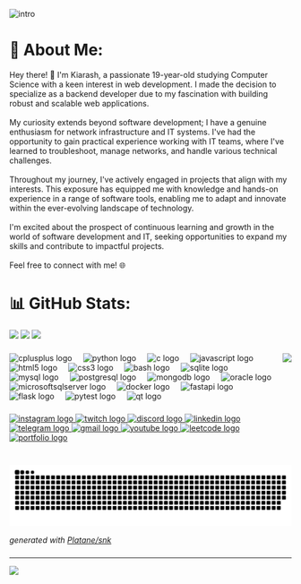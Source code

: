![intro](https://github.com/user-attachments/assets/014cbd2d-cfdd-448e-b7f8-73fc55cef274)

# 💫 About Me:
Hey there! 👋 I'm Kiarash, a passionate 19-year-old studying Computer Science with a keen interest in web development. I made the decision to specialize as a backend developer due to my fascination with building robust and scalable web applications.<br><br>My curiosity extends beyond software development; I have a genuine enthusiasm for network infrastructure and IT systems. I've had the opportunity to gain practical experience working with IT teams, where I've learned to troubleshoot, manage networks, and handle various technical challenges.<br><br>Throughout my journey, I've actively engaged in projects that align with my interests. This exposure has equipped me with knowledge and hands-on experience in a range of software tools, enabling me to adapt and innovate within the ever-evolving landscape of technology.<br><br>I'm excited about the prospect of continuous learning and growth in the world of software development and IT, seeking opportunities to expand my skills and contribute to impactful projects.<br><br>Feel free to connect with me! 🌐

###

# 📊 GitHub Stats:
![](https://github-readme-stats.vercel.app/api?username=Ghosts6&theme=tokyonight&hide_border=true&include_all_commits=true&count_private=false)
![](https://github-readme-streak-stats.herokuapp.com/?user=Ghosts6&theme=tokyonight&hide_border=true)
![](https://github-readme-stats.vercel.app/api/top-langs/?username=Ghosts6&theme=tokyonight&hide_border=true&include_all_commits=true&count_private=false&layout=compact)

###

<img align="right" height="150" src="https://encrypted-tbn0.gstatic.com/images?q=tbn:ANd9GcSxMrZ0pXUhKuGS899TJUShzDqEiirmlRmrxA&usqp=CAU"  />

###

<div align="left">
  <img src="https://cdn.jsdelivr.net/gh/devicons/devicon/icons/cplusplus/cplusplus-original.svg" height="30" alt="cplusplus logo"  />
  <img width="12" />
  <img src="https://cdn.jsdelivr.net/gh/devicons/devicon/icons/python/python-original.svg" height="30" alt="python logo"  />
  <img width="12" />
  <img src="https://cdn.jsdelivr.net/gh/devicons/devicon/icons/c/c-original.svg" height="30" alt="c logo"  />
  <img width="12" />
  <img src="https://cdn.jsdelivr.net/gh/devicons/devicon/icons/javascript/javascript-original.svg" height="30" alt="javascript logo"  />
  <img width="12" />
  <img src="https://cdn.jsdelivr.net/gh/devicons/devicon/icons/html5/html5-original.svg" height="30" alt="html5 logo"  />
  <img width="12" />
  <img src="https://cdn.jsdelivr.net/gh/devicons/devicon/icons/css3/css3-original.svg" height="30" alt="css3 logo"  />
  <img width="12" />
  <img src="https://cdn.jsdelivr.net/gh/devicons/devicon/icons/bash/bash-original.svg" height="30" alt="bash logo"  />
  <img width="12" />
  <img src="https://cdn.jsdelivr.net/gh/devicons/devicon/icons/sqlite/sqlite-original.svg" height="30" alt="sqlite logo"  />
  <img width="12" />
  <img src="https://cdn.jsdelivr.net/gh/devicons/devicon/icons/mysql/mysql-original.svg" height="30" alt="mysql logo"  />
  <img width="12" />
  <img src="https://cdn.jsdelivr.net/gh/devicons/devicon/icons/postgresql/postgresql-original.svg" height="30" alt="postgresql logo"  />
  <img width="12" />
  <img src="https://cdn.jsdelivr.net/gh/devicons/devicon/icons/mongodb/mongodb-original.svg" height="30" alt="mongodb logo"  />
  <img width="12" />
  <img src="https://cdn.jsdelivr.net/gh/devicons/devicon/icons/oracle/oracle-original.svg" height="30" alt="oracle logo"  />
  <img width="12" />
  <img src="https://cdn.jsdelivr.net/gh/devicons/devicon/icons/microsoftsqlserver/microsoftsqlserver-plain.svg" height="30" alt="microsoftsqlserver logo"  />
  <img width="12" />
  <img src="https://cdn.jsdelivr.net/gh/devicons/devicon/icons/docker/docker-original.svg" height="30" alt="docker logo"  />
  <img width="12" />
  <img src="https://cdn.jsdelivr.net/gh/devicons/devicon/icons/fastapi/fastapi-original.svg" height="30" alt="fastapi logo"  />
  <img width="12" />
  <img src="https://cdn.jsdelivr.net/gh/devicons/devicon/icons/flask/flask-original.svg" height="30" alt="flask logo"  />
  <img width="12" />
  <img src="https://cdn.jsdelivr.net/gh/devicons/devicon/icons/pytest/pytest-original.svg" height="30" alt="pytest logo"  />
  <img width="12" />
  <img src="https://cdn.jsdelivr.net/gh/devicons/devicon/icons/qt/qt-original.svg" height="30" alt="qt logo"  />
</div>

###

<div align="left">
  <a href="https://instagram.com/kiarash82.42?utm_source=qr&igshid=ZDc4ODBmNjlmNQ%3D%3D" target="_blank">
    <img src="https://img.shields.io/static/v1?message=Instagram&logo=instagram&label=&color=E4405F&logoColor=white&labelColor=&style=for-the-badge" height="35" alt="instagram logo"  />
  </a>
  <a href="https://twitch.tv/MKGHOSTK" target="_blank">
    <img src="https://img.shields.io/static/v1?message=Twitch&logo=twitch&label=&color=9146FF&logoColor=white&labelColor=&style=for-the-badge" height="35" alt="twitch logo"  />
  </a>
  <a href="https://discord.gg/ghost.rs6#9681" target="_blank">
    <img src="https://img.shields.io/static/v1?message=Discord&logo=discord&label=&color=7289DA&logoColor=white&labelColor=&style=for-the-badge" height="35" alt="discord logo"  />
  </a>
  <a href="https://linkedin.com/in/kiarashbashokian" target="_blank">
    <img src="https://img.shields.io/static/v1?message=LinkedIn&logo=linkedin&label=&color=0077B5&logoColor=white&labelColor=&style=for-the-badge" height="35" alt="linkedin logo"  />
  </a>
  <a href="https://t.me/Kbcp8" target="_blank">
    <img src="https://img.shields.io/static/v1?message=Telegram&logo=telegram&label=&color=2CA5E0&logoColor=&labelColor=&style=for-the-badge" height="35" alt="telegram logo"  />
  </a>
  <a href="mailto:bashok8242@gmail.com">
    <img src="https://img.shields.io/static/v1?message=Gmail&logo=gmail&label=&color=D14836&logoColor=white&labelColor=&style=for-the-badge" height="35" alt="gmail logo"  />
  </a>
  <a href="https://youtube.com/@kiarashbashokian6411" target="_blank">
    <img src="https://img.shields.io/static/v1?message=Youtube&logo=youtube&label=&color=FF0000&logoColor=white&labelColor=&style=for-the-badge" height="35" alt="youtube logo"  />
  </a>
  <a href="https://leetcode.com/Ghosts6/" target="_blank">
    <img src="https://img.shields.io/static/v1?message=LeetCode&logo=leetcode&label=&color=FFA116&logoColor=white&labelColor=&style=for-the-badge" height="35" alt="leetcode logo"  />
  </a>
  <a href="http://www.kiarashbashokian.com/" target="_blank">
    <img src="https://img.shields.io/static/v1?message=Personal Website&logo=google-chrome&label=&color=4285F4&logoColor=white&labelColor=&style=for-the-badge" height="35" alt="portfolio logo"  />
  </a>
</div>

###

<br clear="both">

<picture>
  <source media="(prefers-color-scheme: dark)" srcset="https://raw.githubusercontent.com/platane/platane/output/github-contribution-grid-snake-dark.svg">
  <source media="(prefers-color-scheme: light)" srcset="https://raw.githubusercontent.com/platane/platane/output/github-contribution-grid-snake.svg">
  <img alt="github contribution grid snake animation" src="https://raw.githubusercontent.com/platane/platane/output/github-contribution-grid-snake.svg">
</picture>

_generated with [Platane/snk](https://github.com/Platane/snk)_

###



---

[![](https://visitcount.itsvg.in/api?id=Ghosts6&icon=0&color=0)](https://visitcount.itsvg.in)
